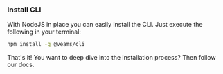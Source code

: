 ### Install CLI

With NodeJS in place you can easily install the CLI. 
Just execute the following in your terminal:

``` bash 
npm install -g @veams/cli
```

That's it! You want to deep dive into the installation process? Then follow our docs.